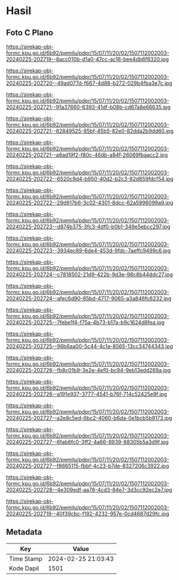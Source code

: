 # Hasil

## Foto C Plano

https://sirekap-obj-formc.kpu.go.id/6b92/pemilu/pdpr/15/07/11/20/02/1507112002003-20240225-202719--8acc010b-d1a0-47cc-ac16-bee4db6f8320.jpg

https://sirekap-obj-formc.kpu.go.id/6b92/pemilu/pdpr/15/07/11/20/02/1507112002003-20240225-202720--49ad077d-f667-4d88-b272-029b4fba3e7c.jpg

https://sirekap-obj-formc.kpu.go.id/6b92/pemilu/pdpr/15/07/11/20/02/1507112002003-20240225-202721--91a37660-6393-41df-b08b-cd67a8e66635.jpg

https://sirekap-obj-formc.kpu.go.id/6b92/pemilu/pdpr/15/07/11/20/02/1507112002003-20240225-202721--82849525-85bf-45b5-82e0-82dda2b9dd60.jpg

https://sirekap-obj-formc.kpu.go.id/6b92/pemilu/pdpr/15/07/11/20/02/1507112002003-20240225-202721--a8ad19f2-f80c-46db-a84f-26069fbaacc2.jpg

https://sirekap-obj-formc.kpu.go.id/6b92/pemilu/pdpr/15/07/11/20/02/1507112002003-20240225-202722--6520c9d4-b950-40d2-b2c3-82d859fdcf54.jpg

https://sirekap-obj-formc.kpu.go.id/6b92/pemilu/pdpr/15/07/11/20/02/1507112002003-20240225-202722--29d917b6-3c02-4301-8dcc-62a5996099a9.jpg

https://sirekap-obj-formc.kpu.go.id/6b92/pemilu/pdpr/15/07/11/20/02/1507112002003-20240225-202723--d874b375-3fc3-4df0-b0b1-349e5ebcc297.jpg

https://sirekap-obj-formc.kpu.go.id/6b92/pemilu/pdpr/15/07/11/20/02/1507112002003-20240225-202723--3934ec89-6de4-453d-9fdc-7aeffc9499c6.jpg

https://sirekap-obj-formc.kpu.go.id/6b92/pemilu/pdpr/15/07/11/20/02/1507112002003-20240225-202724--c7818502-21d9-422b-9d3e-98c8b44ddc27.jpg

https://sirekap-obj-formc.kpu.go.id/6b92/pemilu/pdpr/15/07/11/20/02/1507112002003-20240225-202724--afec6d90-85bd-4717-9065-a3a846fc6232.jpg

https://sirekap-obj-formc.kpu.go.id/6b92/pemilu/pdpr/15/07/11/20/02/1507112002003-20240225-202725--7febe1f4-f75a-4b73-b17a-b9c1624d8fea.jpg

https://sirekap-obj-formc.kpu.go.id/6b92/pemilu/pdpr/15/07/11/20/02/1507112002003-20240225-202725--96b6aa00-5c44-4c1a-8565-13cc34744343.jpg

https://sirekap-obj-formc.kpu.go.id/6b92/pemilu/pdpr/15/07/11/20/02/1507112002003-20240225-202726--fb8c01b9-3e2e-4ef0-bc94-9eb13edd269a.jpg

https://sirekap-obj-formc.kpu.go.id/6b92/pemilu/pdpr/15/07/11/20/02/1507112002003-20240225-202726--a191e937-3777-4541-b76f-714c52425e9f.jpg

https://sirekap-obj-formc.kpu.go.id/6b92/pemilu/pdpr/15/07/11/20/02/1507112002003-20240225-202727--a2e8c5ed-6bc2-4060-b6da-0e1bcb5b9173.jpg

https://sirekap-obj-formc.kpu.go.id/6b92/pemilu/pdpr/15/07/11/20/02/1507112002003-20240225-202727--6fab6fc0-3ff2-4a66-8939-88305b5a3d9f.jpg

https://sirekap-obj-formc.kpu.go.id/6b92/pemilu/pdpr/15/07/11/20/02/1507112002003-20240225-202727--f8665115-fbbf-4c23-b7de-8327206c3922.jpg

https://sirekap-obj-formc.kpu.go.id/6b92/pemilu/pdpr/15/07/11/20/02/1507112002003-20240225-202728--4e309edf-aa78-4cd3-84e7-3d3cc92ec2e7.jpg

https://sirekap-obj-formc.kpu.go.id/6b92/pemilu/pdpr/15/07/11/20/02/1507112002003-20240225-202719--40f39cbc-f192-4232-957e-0cd4687d29fc.jpg


## Metadata

| Key        | Value               |
| ---------- | ------------------- |
| Time Stamp | 2024-02-25 21:03:43 |
| Kode Dapil | 1501                |



